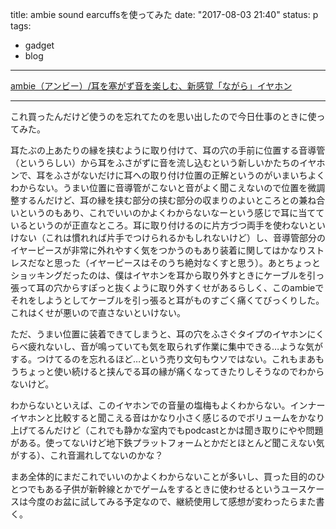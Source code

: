 title: ambie sound earcuffsを使ってみた
date: "2017-08-03 21:40"
status: p
tags:
- gadget
- blog
---

[ambie（アンビー）/耳を塞がず音を楽しむ、新感覚「ながら」イヤホン](https://ambie.co.jp/)

---

これ買ったんだけど使うのを忘れてたのを思い出したので今日仕事のときに使ってみた。

耳たぶの上あたりの縁を挟むように取り付けて、耳の穴の手前に位置する音導管（というらしい）から耳をふさがずに音を流し込むという新しいかたちのイヤホンで、耳をふさがないだけに耳への取り付け位置の正解というのがいまいちよくわからない。うまい位置に音導管がこないと音がよく聞こえないので位置を微調整するんだけど、耳の縁を挟む部分の挟む部分の収まりのよいところとの兼ね合いというのもあり、これでいいのかよくわからないなーという感じで耳に当てているというのが正直なところ。耳に取り付けるのに片方づつ両手を使わないといけない（これは慣れれば片手でつけられるかもしれないけど）し、音導管部分のイヤーピースが非常に外れやすく気をつかうのもあり装着に関してはかなりストレスだなと思った（イヤーピースはそのうち絶対なくすと思う）。あとちょっとショッキングだったのは、僕はイヤホンを耳から取り外すときにケーブルを引っ張って耳の穴からすぽっと抜くように取り外すくせがあるらしく、このambieでそれをしようとしてケーブルを引っ張ると耳がものすごく痛くてびっくりした。これはくせが悪いので直さないといけない。

ただ、うまい位置に装着できてしまうと、耳の穴をふさぐタイプのイヤホンにくらべ疲れないし、音が鳴っていても気を取られず作業に集中できる…ような気がする。つけてるのを忘れるほど…という売り文句もウソではない。これもまあもうちょっと使い続けると挟んでる耳の縁が痛くなってきたりしそうなのでわからないけど。

わからないといえば、このイヤホンでの音量の塩梅もよくわからない。インナーイヤホンと比較すると聞こえる音はかなり小さく感じるのでボリュームをかなり上げてるんだけど（これでも静かな室内でもpodcastとかは聞き取りにやや問題がある。使ってないけど地下鉄プラットフォームとかだとほとんど聞こえない気がする）、これ音漏れしてないのかな？

まあ全体的にまだこれでいいのかよくわからないことが多いし、買った目的のひとつでもある子供が新幹線とかでゲームをするときに使わせるというユースケースは今度のお盆に試してみる予定なので、継続使用して感想が変わったらまた書く。
